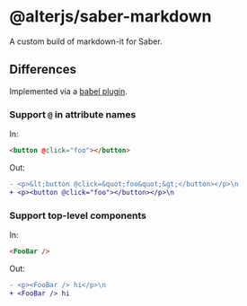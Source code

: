 # @alterjs/saber-markdown

A custom build of markdown-it for Saber.

## Differences

Implemented via a [babel plugin](./babel-plugin-vue-features.mjs).

### Support `@` in attribute names

In:

```html
<button @click="foo"></button>
```

Out:

```diff
- <p>&lt;button @click=&quot;foo&quot;&gt;</button></p>\n
+ <p><button @click="foo"></button></p>\n
```

### Support top-level components

In:

```html
<FooBar />
```

Out:

```diff
- <p><FooBar /> hi</p>\n
+ <FooBar /> hi
```

